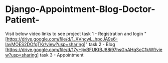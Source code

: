 # Django-Appointment-Blog-Doctor-Patient-

Visit below video links to see project
  task 1 - Registration and login "[https://drive.google.com/file/d/1_XVncwL_hpcJA9s6-IavMOES2DOfgTKr/view?usp=sharing]"
  task 2 - Blog [https://drive.google.com/file/d/17yHijvBFUKtBJ88i97hsGnAHqScC1kWf/view?usp=sharing]
  task 3 - Appointment
